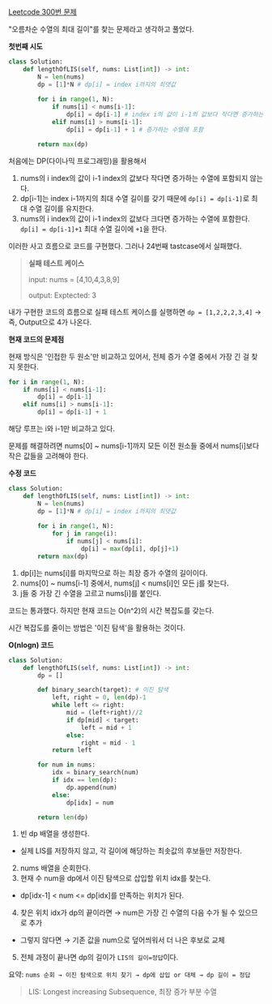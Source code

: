 [Leetcode 300번 문제](https://leetcode.com/problems/longest-increasing-subsequence/?envType=study-plan-v2&envId=top-interview-150)

"오름차순 수열의 최대 길이"를 찾는 문제라고 생각하고 풀었다.

**첫번째 시도**
```python
class Solution:
    def lengthOfLIS(self, nums: List[int]) -> int:
        N = len(nums)
        dp = [1]*N # dp[i] = index i까지의 최댓값
        
        for i in range(1, N):
            if nums[i] < nums[i-1]:
                dp[i] = dp[i-1] # index i의 값이 i-1의 값보다 작다면 증가하는 수열에 포함되지 않음
            elif nums[i] > nums[i-1]:
                dp[i] = dp[i-1] + 1 # 증가하는 수열에 포함

        return max(dp)
```
처음에는 DP(다이나믹 프로그래밍)을 활용해서

1. nums의 i index의 값이 i-1 index의 값보다 작다면 증가하는 수열에 포함되지 않는다.
2. dp[i-1]는 index i-1까지의 최대 수열 길이를 갖기 때문에 `dp[i] = dp[i-1]`로 최대 수열 길이를 유지한다.
3. nums의 i index의 값이 i-1 index의 값보다 크다면 증가하는 수열에 포함한다. `dp[i] = dp[i-1]+1` 최대 수열 길이에 `+1`을 한다.

이러한 사고 흐름으로 코드를 구현했다.
그러나 24번째 tastcase에서 실패했다.

> **실패 테스트 케이스**
> 
>input: nums = [4,10,4,3,8,9]
> 
>output: Exptected: 3

내가 구현한 코드의 흐름으로 실패 테스트 케이스를 실행하면
`dp = [1,2,2,2,3,4]` -> 즉, Output으로 4가 나온다.

**현재 코드의 문제점**

현재 방식은 '인접한 두 원소'만 비교하고 있어서, 전체 증가 수열 중에서 가장 긴 걸 찾지 못한다.
```python
for i in range(1, N):
    if nums[i] < nums[i-1]:
        dp[i] = dp[i-1]
    elif nums[i] > nums[i-1]:
        dp[i] = dp[i-1] + 1
```
해당 루프는 i와 i-1만 비교하고 있다.

문제를 해결하려면 nums[0] ~ nums[i-1]까지 모든 이전 원소들 중에서 nums[i]보다 작은 값들을 고려해야 한다.

**수정 코드**
```python
class Solution:
    def lengthOfLIS(self, nums: List[int]) -> int:
        N = len(nums)
        dp = [1]*N # dp[i] = index i까지의 최댓값
        
        for i in range(1, N):
            for j in range(i):
                if nums[j] < nums[i]:
                    dp[i] = max(dp[i], dp[j]+1)
        return max(dp)
```

1. dp[i]는 nums[i]를 마지막으로 하는 최장 증가 수열의 길이이다.
2. nums[0] ~ nums[i-1] 중에서, nums[j] < nums[i]인 모든 j를 찾는다.
3. j들 중 가장 긴 수열을 고르고 nums[i]를 붙인다.

코드는 통과했다. 하지만 현재 코드는 O(n^2)의 시간 복잡도를 갖는다.

시간 복잡도를 줄이는 방법은 '이진 탐색'을 활용하는 것이다.

**O(nlogn) 코드**
```python
class Solution:
    def lengthOfLIS(self, nums: List[int]) -> int:
        dp = []

        def binary_search(target): # 이진 탐색
            left, right = 0, len(dp)-1
            while left <= right:
                mid = (left+right)//2
                if dp[mid] < target:
                    left = mid + 1
                else:
                    right = mid - 1
            return left

        for num in nums:
            idx = binary_search(num)
            if idx == len(dp):
                dp.append(num)
            else:
                dp[idx] = num

        return len(dp)
```

1. 빈 dp 배열을 생성한다.
- 실제 LIS를 저장하지 않고, 각 길이에 해당하는 최솟값의 후보들만 저장한다.
2. nums 배열을 순회한다.
3. 현재 수 num을 dp에서 이진 탐색으로 삽입할 위치 idx를 찾는다.
- dp[idx-1] < num <= dp[idx]를 만족하는 위치가 된다.

4. 찾은 위치 idx가 dp의 끝이라면 → num은 가장 긴 수열의 다음 수가 될 수 있으므로 추가
- 그렇지 않다면 → 기존 값을 num으로 덮어씌워서 더 나은 후보로 교체
5. 전체 과정이 끝나면 dp의 길이가 `LIS의 길이=정답`이다.


요약: `nums 순회 → 이진 탐색으로 위치 찾기 → dp에 삽입 or 대체 → dp 길이 = 정답`

> LIS: Longest increasing Subsequence, 최장 증가 부분 수열